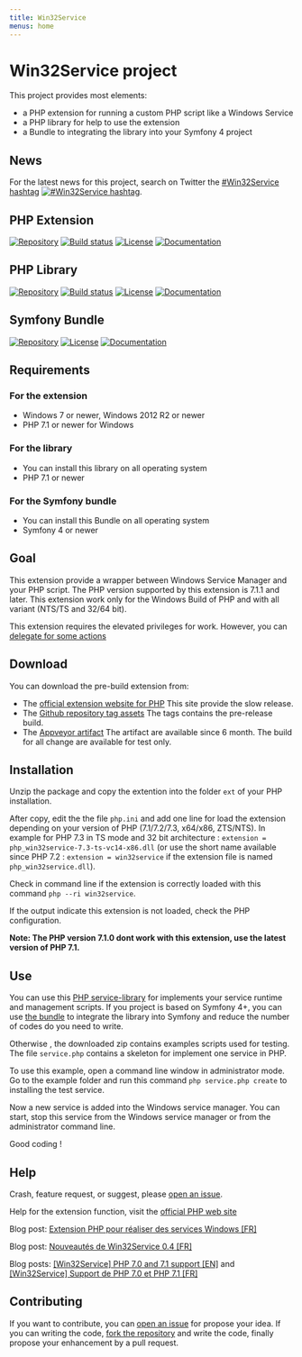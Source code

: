 ```yaml
---
title: Win32Service
menus: home
---
```


# Win32Service project

This project provides most elements:
* a PHP extension for running a custom PHP script like a Windows Service
* a PHP library for help to use the extension
* a Bundle to integrating the library into your Symfony 4 project

## News

For the latest news for this project, search on Twitter the [#Win32Service hashtag](https://twitter.com/hashtag/Win32Service) [![#Win32Service hashtag](https://img.shields.io/twitter/url/https/github.com/win32service/win32service.svg?style=social)](https://twitter.com/hashtag/Win32Service).

## PHP Extension

[![Repository](https://img.shields.io/badge/GitHub-win32service%2Fwin32service-blue.svg)](https://github.com/win32service/win32service)
[![Build status](https://ci.appveyor.com/api/projects/status/7wqljie1knsrtfkh/branch/v0.4.x?svg=true)](https://ci.appveyor.com/project/macintoshplus/win32service/branch/v0.4.x)
[![License](https://img.shields.io/badge/license-PHP_License-blue.svg)](http://www.php.net/license/3_01.txt)
[![Documentation](https://img.shields.io/badge/manual-win32service-blue.svg)](http://php.net/manual/en/book.win32service.php)

## PHP Library

[![Repository](https://img.shields.io/badge/GitHub-win32service%2Fservice--library-blue.svg)](https://github.com/win32service/service-library)
[![Build status](https://ci.appveyor.com/api/projects/status/nm8kqrbokv49mckk?svg=true)](https://ci.appveyor.com/project/macintoshplus/win32servicelib)
[![License](https://img.shields.io/packagist/l/win32service/service-library.svg)](https://github.com/win32service/service-library/blob/master/LICENSE)
[![Documentation](https://img.shields.io/badge/manual-service_library-blue.svg)](https://win32service.github.io/service_library.html)

## Symfony Bundle

[![Repository](https://img.shields.io/badge/GitHub-win32service%2FWin32ServiceBundle-blue.svg)](https://github.com/win32service/Win32ServiceBundle)
[![License](https://img.shields.io/packagist/l/win32service/service-library.svg)](https://github.com/win32service/Win32ServiceBundle/blob/master/LICENSE)
[![Documentation](https://img.shields.io/badge/manual-bundle-blue.svg)](https://win32service.github.io/bundle.html)

## Requirements

### For the extension

* Windows 7 or newer, Windows 2012 R2 or newer
* PHP 7.1 or newer for Windows

### For the library

* You can install this library on all operating system
* PHP 7.1 or newer

### For the Symfony bundle

* You can install this Bundle on all operating system
* Symfony 4 or newer

## Goal

This extension provide a wrapper between Windows Service Manager and your PHP script. The PHP version supported by this extension is 7.1.1 and later.
This extension work only for the Windows Build of PHP and with all variant (NTS/TS and 32/64 bit).

This extension requires the elevated privileges for work. However, you can [delegate for some actions](less_admin.md)

## Download

You can download the pre-build extension from:

* The [official extension website for PHP](http://pecl.php.net/package/win32service) This site provide the slow release.
* The [Github repository tag assets](https://github.com/win32service/win32service/releases) The tags contains the pre-release build.
* The [Appveyor artifact](https://ci.appveyor.com/project/macintoshplus/win32service) The artifact are available since 6 month. The build for all change are available for test only.


## Installation

Unzip the package and copy the extention into the folder `ext` of your PHP installation.

After copy, edit the the file `php.ini` and add one line for load the extension depending on your version of PHP (7.1/7.2/7.3, x64/x86, ZTS/NTS). In example for PHP 7.3 in TS mode and 32 bit architecture : `extension = php_win32service-7.3-ts-vc14-x86.dll` (or use the short name available since PHP 7.2 : `extension = win32service` if the extension file is named `php_win32service.dll`).

Check in command line if the extension is correctly loaded with this command `php --ri win32service`.

If the output indicate this extension is not loaded, check the PHP configuration.

__Note: The PHP version 7.1.0 dont work with this extension, use the latest version of PHP 7.1.__

## Use

You can use this [PHP service-library](https://github.com/win32service/service-library) for implements your service runtime and management scripts.
If you project is based on Symfony 4+, you can use [the bundle](https://github.com/win32service/Win32ServiceBundle) to integrate the library into Symfony and reduce the number of codes do you need to write.

Otherwise , the downloaded zip contains examples scripts used for testing. The file `service.php` contains a skeleton for implement one service in PHP.

To use this example, open a command line window in administrator mode. Go to the example folder and run this command `php service.php create` to installing the test service.

Now a new service is added into the Windows service manager. You can start, stop this service from the Windows service manager or from the administrator command line.

Good coding !

## Help

Crash, feature request, or suggest, please [open an issue](https://github.com/win32service/win32service/issues).

Help for the extension function, visit the [official PHP web site](http://php.net/manual/en/book.win32service.php)

Blog post: [Extension PHP pour réaliser des services Windows [FR]](https://nahan.fr/extension-php-pour-realiser-des-services-windows/)

Blog post: [Nouveautés de Win32Service 0.4 [FR]](https://nahan.fr/nouveautes-de-win32service-0-4/)

Blog posts: [[Win32Service] PHP 7.0 and 7.1 support [EN]](https://nahan.fr/win32service-php-7-0-and-7-1-support/) and [[Win32Service] Support de PHP 7.0 et PHP 7.1 [FR]](https://nahan.fr/win32service-support-de-php-7-0-et-php-7-1/)

## Contributing

If you want to contribute, you can [open an issue](https://github.com/win32service/win32service/issues) for propose your idea. If you can writing the code, [fork the repository](https://github.com/win32service/win32service) and write the code, finally propose your enhancement by a pull request.


<!-- Matomo -->
<script type="text/javascript">
  var _paq = window._paq = window._paq || [];
  /* tracker methods like "setCustomDimension" should be called before "trackPageView" */
  _paq.push(["setDocumentTitle", document.domain + "/" + document.title]);
  _paq.push(["setDoNotTrack", true]);
  _paq.push(['trackPageView']);
  _paq.push(['enableLinkTracking']);
  (function() {
    var u="https://analytics.nahan.fr/";
    _paq.push(['setTrackerUrl', u+'matomo.php']);
    _paq.push(['setSiteId', '3']);
    var d=document, g=d.createElement('script'), s=d.getElementsByTagName('script')[0];
    g.type='text/javascript'; g.async=true; g.src=u+'matomo.js'; s.parentNode.insertBefore(g,s);
  })();
</script>
<noscript><p><img src="https://analytics.nahan.fr/matomo.php?idsite=3&amp;rec=1" style="border:0;" alt="" /></p></noscript>
<!-- End Matomo Code -->